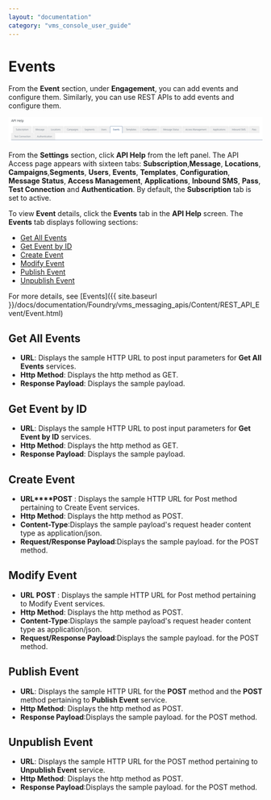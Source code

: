 ```yaml
---
layout: "documentation"
category: "vms_console_user_guide"
---
```

                           

Events
======

From the **Event** section, under **Engagement**, you can add events and configure them. Similarly, you can use REST APIs to add events and configure them.

![](../Resources/Images/Settings/API_Help/eventstrip_636x71.png)

From the **Settings** section, click **API Help** from the left panel. The API Access page appears with sixteen tabs: **Subscription**,**Message**, **Locations**, **Campaigns**,**Segments**, **Users**, **Events**, **Templates**, **Configuration**, **Message Status**, **Access Management**, **Applications**, **Inbound SMS**, **Pass**, **Test Connection** and **Authentication**. By default, the **Subscription** tab is set to active.

To view **Event** details, click the **Events** tab in the **API Help** screen. The **Events** tab displays following sections:

*   [Get All Events](#get-all-events)
*   [Get Event by ID](#get-event-by-id)
*   [Create Event](#create-event)
*   [Modify Event](#modify-event)
*   [Publish Event](#publish-event)
*   [Unpublish Event](#Unpublis)

For more details, see [Events]({{ site.baseurl }}/docs/documentation/Foundry/vms_messaging_apis/Content/REST_API_Event/Event.html)

Get All Events
--------------

*   **URL**: Displays the sample HTTP URL to post input parameters for **Get All Events** services.
*   **Http Method**: Displays the http method as GET.
*   **Response Payload**: Displays the sample payload.

Get Event by ID
---------------

*   **URL**: Displays the sample HTTP URL to post input parameters for **Get Event by ID** services.
*   **Http Method**: Displays the http method as GET.
*   **Response Payload**: Displays the sample payload.

Create Event
------------

*   **URL****POST** : Displays the sample HTTP URL for Post method pertaining to Create Event services.
*   **Http Method**: Displays the http method as POST.
*   **Content-Type**:Displays the sample payload's request header content type as application/json.
*   **Request/Response Payload**:Displays the sample payload. for the POST method.

Modify Event
------------

*   **URL** **POST** : Displays the sample HTTP URL for Post method pertaining to Modify Event services.
*   **Http Method**: Displays the http method as POST.
*   **Content-Type**:Displays the sample payload's request header content type as application/json.
*   **Request/Response Payload**:Displays the sample payload. for the POST method.

Publish Event
-------------

*   **URL**: Displays the sample HTTP URL for the **POST** method and the **POST** method pertaining to **Publish Event** service.
*   **Http Method**: Displays the http method as POST.
*   **Response Payload**:Displays the sample payload. for the POST method.

Unpublish Event
---------------

*   **URL**: Displays the sample HTTP URL for the POST method pertaining to **Unpublish Event** service.
*   **Http Method**: Displays the http method as POST.
*   **Response Payload**:Displays the sample payload. for the POST method.
